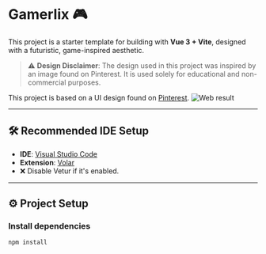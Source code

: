 # Gamerlix 🎮

This project is a starter template for building with **Vue 3 + Vite**, designed with a futuristic, game-inspired aesthetic.

> ⚠️ **Design Disclaimer**: The design used in this project was inspired by an image found on Pinterest. It is used solely for educational and non-commercial purposes.

This project is based on a UI design found on [Pinterest](https://www.pinterest.com/pin/966655507521697867/).
![Web result](https://i.imgur.com/utJaoMi.gif)

---

## 🛠️ Recommended IDE Setup

- **IDE**: [Visual Studio Code](https://code.visualstudio.com/)
- **Extension**: [Volar](https://marketplace.visualstudio.com/items?itemName=Vue.)
- ❌ Disable Vetur if it's enabled.

---

## ⚙️ Project Setup

### Install dependencies

```bash
npm install
